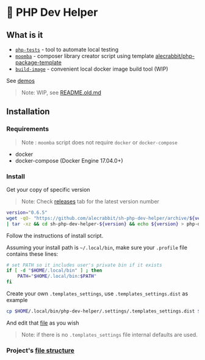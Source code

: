# 🐇 PHP Dev Helper

## What is it

- [`php-tests`](.docs/php-tests.md) - tool to automate local testing
- [`moomba`](.docs/moomba.md)  - composer library creator script using template [alecrabbit/php-package-template](https://github.com/alecrabbit/php-package-template)
- [`build-image`](.docs/build-image.md) - convenient local docker image build tool (WIP)

See [demos](.demo/demos.md)

> Note: WIP, see [README.old.md](README.old.md)

## Installation

### Requirements

> Note : `moomba` script does not require `docker` or `docker-compose`

- docker
- docker-compose
(Docker Engine 17.04.0+)

### Install

Get your copy of specific version

> Note: Check [releases](https://github.com/alecrabbit/sh-php-dev-helper/releases) tab for the latest version number

 ```bash
 version="0.6.5"
wget -qO- "https://github.com/alecrabbit/sh-php-dev-helper/archive/${version}.tar.gz" \
| tar -xz && cd sh-php-dev-helper-${version} && echo ${version} > php-dev-helper/VERSION && ./install && cd ..
 ```

Follow the instructions of install script.

Assuming your install path is `~/.local/bin`, make sure your `.profile` file contains these lines:

```bash
# set PATH so it includes user's private bin if it exists
if [ -d "$HOME/.local/bin" ] ; then
    PATH="$HOME/.local/bin:$PATH"
fi
```

Create your own `.templates_settings`, use `.templates_settings.dist` as example

```bash
cp $HOME/.local/bin/php-dev-helper/.settings/.templates_settings.dist $HOME/.local/bin/php-dev-helper/.settings/.templates_settings
```

And edit that [file](.docs/moomba-settings.md) as you wish

> Note: if there is no `.templates_settings` file internal defaults are used.

### Project's [file structure](.docs/project-file-structure.md)
